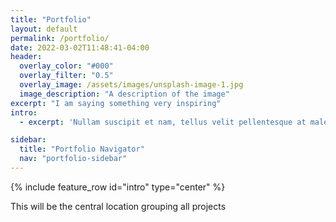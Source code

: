 ```yaml
---
title: "Portfolio"
layout: default
permalink: /portfolio/
date: 2022-03-02T11:48:41-04:00
header:
  overlay_color: "#000"
  overlay_filter: "0.5"
  overlay_image: /assets/images/unsplash-image-1.jpg
  image_description: "A description of the image"
excerpt: "I am saying something very inspiring"
intro:
  - excerpt: 'Nullam suscipit et nam, tellus velit pellentesque at malesuada, enim eaque. Quis nulla, netus tempor in diam gravida tincidunt, *proin faucibus* voluptate felis id sollicitudin. Centered with `type="center"`'

sidebar:
  title: "Portfolio Navigator"
  nav: "portfolio-sidebar"
---
```


{% include feature_row id="intro" type="center" %}


This will be the central location grouping all projects
